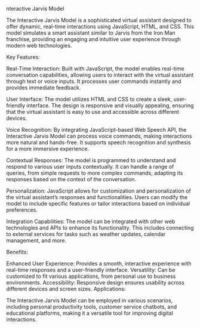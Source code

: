 nteractive Jarvis Model

The Interactive Jarvis Model is a sophisticated virtual assistant designed to offer dynamic, real-time interactions using JavaScript, HTML, and CSS. This model simulates a smart assistant similar to Jarvis from the Iron Man franchise, providing an engaging and intuitive user experience through modern web technologies.

Key Features:

Real-Time Interaction: Built with JavaScript, the model enables real-time conversation capabilities, allowing users to interact with the virtual assistant through text or voice inputs. It processes user commands instantly and provides immediate feedback.

User Interface: The model utilizes HTML and CSS to create a sleek, user-friendly interface. The design is responsive and visually appealing, ensuring that the virtual assistant is easy to use and accessible across different devices.

Voice Recognition: By integrating JavaScript-based Web Speech API, the Interactive Jarvis Model can process voice commands, making interactions more natural and hands-free. It supports speech recognition and synthesis for a more immersive experience.

Contextual Responses: The model is programmed to understand and respond to various user inputs contextually. It can handle a range of queries, from simple requests to more complex commands, adapting its responses based on the context of the conversation.

Personalization: JavaScript allows for customization and personalization of the virtual assistant’s responses and functionalities. Users can modify the model to include specific features or tailor interactions based on individual preferences.

Integration Capabilities: The model can be integrated with other web technologies and APIs to enhance its functionality. This includes connecting to external services for tasks such as weather updates, calendar management, and more.

Benefits:

Enhanced User Experience: Provides a smooth, interactive experience with real-time responses and a user-friendly interface.
Versatility: Can be customized to fit various applications, from personal use to business environments.
Accessibility: Responsive design ensures usability across different devices and screen sizes.
Applications:

The Interactive Jarvis Model can be employed in various scenarios, including personal productivity tools, customer service chatbots, and educational platforms, making it a versatile tool for improving digital interactions.
